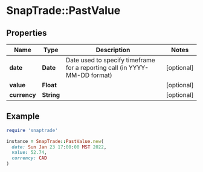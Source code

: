 # SnapTrade::PastValue

## Properties

| Name | Type | Description | Notes |
| ---- | ---- | ----------- | ----- |
| **date** | **Date** | Date used to specify timeframe for a reporting call (in YYYY-MM-DD format) | [optional] |
| **value** | **Float** |  | [optional] |
| **currency** | **String** |  | [optional] |

## Example

```ruby
require 'snaptrade'

instance = SnapTrade::PastValue.new(
  date: Sun Jan 23 17:00:00 MST 2022,
  value: 52.74,
  currency: CAD
)
```

